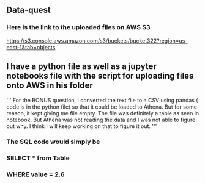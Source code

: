 ## Data-quest
### Here is the link to the uploaded files on AWS S3

https://s3.console.aws.amazon.com/s3/buckets/bucket322?region=us-east-1&tab=objects

## I have a python file as well as a jupyter notebooks file with the script for uploading files onto AWS in his folder

''' For the BONUS question, I converted the text file to a CSV using pandas ( code is in the python file) so that it could be loaded to Athena. But for some reason, it kept giving me file empty. The file was definitely a table as seen in notebook. But Athena was not reading the data and I was not able to figure out why. I think I will keep working on that to figure it out. 
'''
### The SQL code would simply be
### SELECT * from Table 
### WHERE value = 2.6

